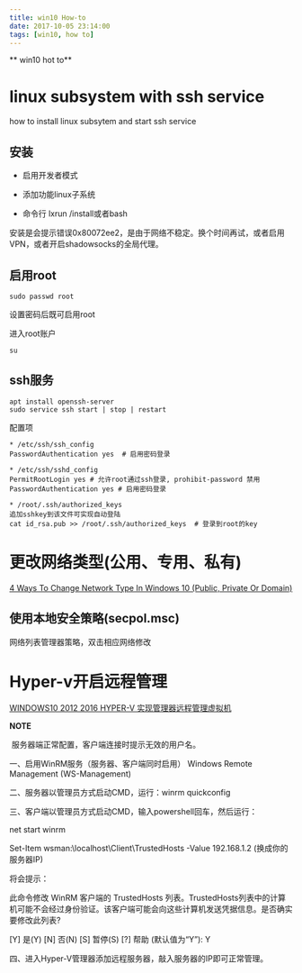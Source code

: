 ```yaml
---
title: win10 How-to
date: 2017-10-05 23:14:00
tags: [win10, how to]
---
```

** win10 hot to**

<!--more-->

# linux subsystem with ssh service

how to install linux subsytem and start ssh service

## 安装

- 启用开发者模式

- 添加功能linux子系统

- 命令行 lxrun /install或者bash


安装是会提示错误0x80072ee2，是由于网络不稳定。换个时间再试，或者启用VPN，或者开启shadowsocks的全局代理。

## 启用root

`sudo passwd root`

设置密码后既可启用root

进入root账户

`su`

## ssh服务

```
apt install openssh-server
sudo service ssh start | stop | restart
```

配置项 

```
* /etc/ssh/ssh_config
PasswordAuthentication yes  # 启用密码登录

* /etc/ssh/sshd_config
PermitRootLogin yes # 允许root通过ssh登录, prohibit-password 禁用
PasswordAuthentication yes # 启用密码登录

* /root/.ssh/authorized_keys
追加sshkey到该文件可实现自动登陆
cat id_rsa.pub >> /root/.ssh/authorized_keys  # 登录到root的key
```

# 更改网络类型(公用、专用、私有)

[4 Ways To Change Network Type In Windows 10 (Public, Private Or Domain)](https://www.itechtics.com/change-network-type-windows-10/)

## 使用本地安全策略(secpol.msc)

网络列表管理器策略，双击相应网络修改

# Hyper-v开启远程管理

[WINDOWS10 2012 2016 HYPER-V 实现管理器远程管理虚拟机](http://www.junww.com/server/2017/0422/237.html)

**NOTE**

​	服务器端正常配置，客户端连接时提示无效的用户名。

一、启用WinRM服务（服务器、客户端同时启用）
Windows Remote Management (WS-Management)

二、服务器以管理员方式启动CMD，运行：winrm quickconfig

三、客户端以管理员方式启动CMD，输入powershell回车，然后运行：

net start winrm

Set-Item wsman:\localhost\Client\TrustedHosts -Value 192.168.1.2     (换成你的服务器IP)

将会提示：

此命令修改 WinRM 客户端的 TrustedHosts 列表。TrustedHosts列表中的计算机可能不会经过身份验证。该客户端可能会向这些计算机发送凭据信息。是否确实要修改此列表?

[Y] 是(Y) [N] 否(N) [S] 暂停(S) [?] 帮助 (默认值为“Y”): Y

四、进入Hyper-V管理器添加远程服务器，敲入服务器的IP即可正常管理。

